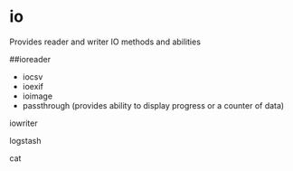 # io

Provides reader and writer IO methods and abilities

##ioreader

- iocsv
- ioexif
- ioimage
- passthrough (provides ability to display progress or a counter of data)

iowriter

logstash

cat
